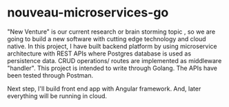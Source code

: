 # nouveau-microservices-go

"New Venture" is our current research or brain storming topic , so we are going to build a new software with cutting edge technology and cloud native.
In this project, I have built backend platform by using microservice architecture with REST APIs where Postgres database is used as persistence data.
CRUD operations/ routes are implemented as middleware "handler". This project is intended to write through Golang.
The APIs have been tested through Postman.


Next step, I'll build front end app with Angular framework. And, later everything will be running in cloud.


